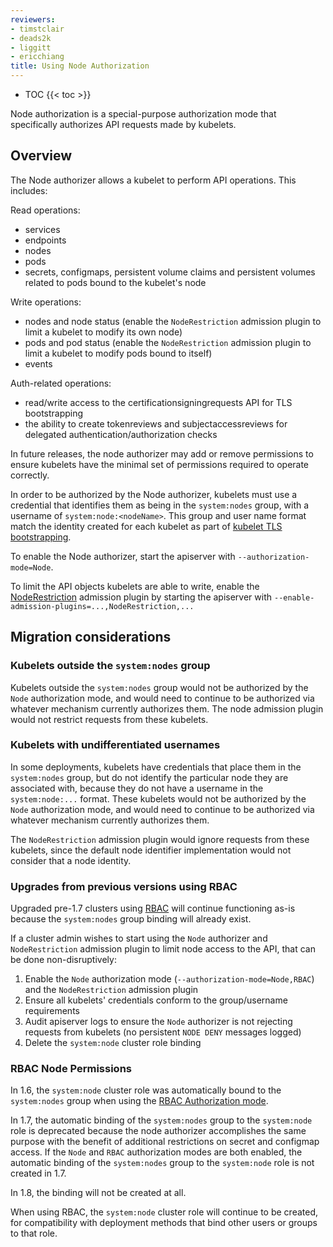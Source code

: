 ```yaml
---
reviewers:
- timstclair
- deads2k
- liggitt
- ericchiang
title: Using Node Authorization
---
```


* TOC
{{< toc >}}

Node authorization is a special-purpose authorization mode that specifically authorizes API requests made by kubelets.

## Overview

The Node authorizer allows a kubelet to perform API operations. This includes:

Read operations:

* services
* endpoints
* nodes
* pods
* secrets, configmaps, persistent volume claims and persistent volumes related to pods bound to the kubelet's node

Write operations:

* nodes and node status (enable the `NodeRestriction` admission plugin to limit a kubelet to modify its own node)
* pods and pod status (enable the `NodeRestriction` admission plugin to limit a kubelet to modify pods bound to itself)
* events

Auth-related operations:

* read/write access to the certificationsigningrequests API for TLS bootstrapping
* the ability to create tokenreviews and subjectaccessreviews for delegated authentication/authorization checks

In future releases, the node authorizer may add or remove permissions to ensure kubelets
have the minimal set of permissions required to operate correctly.

In order to be authorized by the Node authorizer, kubelets must use a credential that identifies them as 
being in the `system:nodes` group, with a username of `system:node:<nodeName>`.
This group and user name format match the identity created for each kubelet as part of 
[kubelet TLS bootstrapping](/docs/admin/kubelet-tls-bootstrapping/).

To enable the Node authorizer, start the apiserver with `--authorization-mode=Node`.

To limit the API objects kubelets are able to write, enable the [NodeRestriction](/docs/admin/admission-controllers#NodeRestriction) admission plugin by starting the apiserver with `--enable-admission-plugins=...,NodeRestriction,...`

## Migration considerations

### Kubelets outside the `system:nodes` group

Kubelets outside the `system:nodes` group would not be authorized by the `Node` authorization mode,
and would need to continue to be authorized via whatever mechanism currently authorizes them.
The node admission plugin would not restrict requests from these kubelets.

### Kubelets with undifferentiated usernames

In some deployments, kubelets have credentials that place them in the `system:nodes` group,
but do not identify the particular node they are associated with,
because they do not have a username in the `system:node:...` format.
These kubelets would not be authorized by the `Node` authorization mode,
and would need to continue to be authorized via whatever mechanism currently authorizes them.

The `NodeRestriction` admission plugin would ignore requests from these kubelets,
since the default node identifier implementation would not consider that a node identity.

### Upgrades from previous versions using RBAC

Upgraded pre-1.7 clusters using [RBAC](/docs/admin/authorization/rbac/) will continue functioning as-is because the `system:nodes` group binding will already exist.

If a cluster admin wishes to start using the `Node` authorizer and `NodeRestriction` admission plugin
to limit node access to the API, that can be done non-disruptively:

1. Enable the `Node` authorization mode (`--authorization-mode=Node,RBAC`) and the `NodeRestriction` admission plugin
2. Ensure all kubelets' credentials conform to the group/username requirements
3. Audit apiserver logs to ensure the `Node` authorizer is not rejecting requests from kubelets (no persistent `NODE DENY` messages logged)
4. Delete the `system:node` cluster role binding

### RBAC Node Permissions

In 1.6, the `system:node` cluster role was automatically bound to the `system:nodes` group when using the [RBAC Authorization mode](/docs/admin/authorization/rbac/).

In 1.7, the automatic binding of the `system:nodes` group to the `system:node` role is deprecated
because the node authorizer accomplishes the same purpose with the benefit of additional restrictions
on secret and configmap access. If the `Node` and `RBAC` authorization modes are both enabled,
the automatic binding of the `system:nodes` group to the `system:node` role is not created in 1.7.

In 1.8, the binding will not be created at all.

When using RBAC, the `system:node` cluster role will continue to be created,
for compatibility with deployment methods that bind other users or groups to that role.
